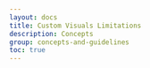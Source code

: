 ```yaml
---
layout: docs
title: Custom Visuals Limitations
description: Concepts
group: concepts-and-guidelines
toc: true
---
```

